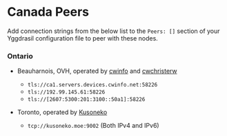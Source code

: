 # Canada Peers

Add connection strings from the below list to the `Peers: []` section of your
Yggdrasil configuration file to peer with these nodes.

### Ontario

* Beauharnois, OVH, operated by [cwinfo](https://cwinfo.net) and [cwchristerw](https://christerwaren.fi)
  * `tls://ca1.servers.devices.cwinfo.net:58226`
  * `tls://192.99.145.61:58226`
  * `tls://[2607:5300:201:3100::50a1]:58226`

* Toronto, operated by [Kusoneko](https://github.com/Kusoneko)
  * `tcp://kusoneko.moe:9002` (Both IPv4 and IPv6)
